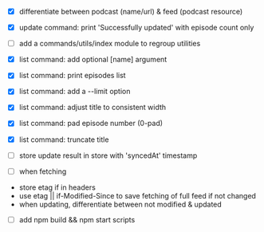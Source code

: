 * [x] differentiate between podcast (name/url) & feed (podcast resource)

* [x] update command: print 'Successfully updated' with episode count only

* [ ] add a commands/utils/index module to regroup utilities

* [x] list command: add optional [name] argument
* [x] list command: print episodes list
 * [x] list command: add a --limit option
 * [x] list command: adjust title to consistent width
 * [x] list command: pad episode number (0-pad)
 * [x] list command: truncate title

* [ ] store update result in store with 'syncedAt' timestamp
* [ ] when fetching
 - store etag if in headers
 - use etag || if-Modified-Since to save fetching of full feed if not changed
 - when updating, differentiate between not modified & updated

* [ ] add npm build && npm start scripts
